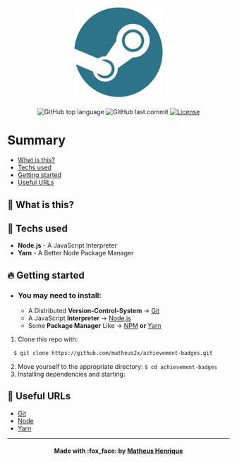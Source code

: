 <h1 align="center">
    <img alt="Logo" title="#logo" width="200px" src=".github/steam.svg"><br>
</h1>

<p align="center">
<img alt="GitHub top language" src="https://img.shields.io/github/languages/top/matheus2x/achievement-badges?color=%232b7489">
  <img alt="GitHub last commit" src="https://img.shields.io/github/last-commit/matheus2x/achievement-badges?color=%232b7489">
  <a href="https://opensource.org/licenses/MIT">
    <img alt="License" src="https://img.shields.io/github/license/matheus2x/achievement-badges?color=%232b7489">
  </a>
</p>

# Summary

- [What is this?](#what-is-this)
- [Techs used](#techs-used)
- [Getting started](#getting-started)
- [Useful URLs](#useful-urls)

<a id="what-is-this"></a>

## :thinking: What is this?

<a id="techs-used"></a>

## :rocket: Techs used

- **Node.js** - A JavaScript Interpreter
- **Yarn** - A Better Node Package Manager

<a id="getting-started"></a>

## :fire: Getting started

- ### You may **need** to install:

  - A Distributed **Version-Control-System** -> [Git](https://git-scm.com/ "Git")
  - A JavaScript **Interpreter** -> [Node.js](https://nodejs.org/ "Node.js")
  - Some **Package Manager** Like -> [NPM](https://www.npmjs.com/) **or** [Yarn](https://yarnpkg.com/)

1. Clone this repo with:

```sh
  $ git clone https://github.com/matheus2x/achievement-badges.git
```

2. Move yourself to the appropriate directory: `$ cd achievement-badges`
3. Installing dependencies and starting:

<a id="useful-urls"></a>

## :link: Useful URLs

- [Git](https://git-scm.com/ "Git")
- [Node](https://nodejs.org/ "Node")
- [Yarn](https://yarnpkg.com/ "Yarn")

---

<h4 align="center">
    Made with :fox_face: by <a href="https://www.linkedin.com/in/matheus2x/" target="_blank">Matheus Henrique</a>
</h4>
